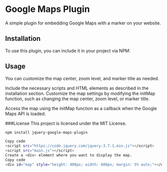 # Google Maps Plugin

A simple plugin for embedding Google Maps with a marker on your website.

## Installation

To use this plugin, you can include it in your project via NPM:

## Usage
You can customize the map center, zoom level, and marker title as needed.

Include the necessary scripts and HTML elements as described in the installation section.
Customize the map settings by modifying the initMap function, such as changing the map center, zoom level, or marker title.

Access the map using the initMap function as a callback when the Google Maps API is loaded.

###License
This project is licensed under the MIT License.

```bash
npm install jquery-google-maps-plugin

Copy code
<script src="https://code.jquery.com/jquery-3.7.1.min.js"></script>
<script src="main.js"></script>
Create a <div> element where you want to display the map.
Copy code
<div id="map" style="height: 400px; width: 600px; margin: 5% auto;"></div>



